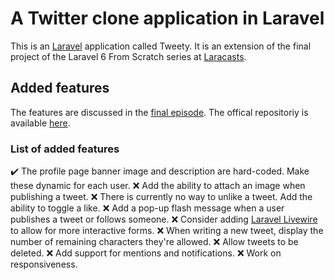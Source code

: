 # A Twitter clone application in Laravel

This is an [Laravel](https://laravel.com) application called Tweety. It is an extension of the final project of the Laravel 6 From Scratch series at [Laracasts](https://laracasts.com/series/laravel-6-from-scratch).

## Added features

The features are discussed in the [final episode](https://laracasts.com/series/laravel-6-from-scratch/episodes/68). The offical repositoriy is available [here](https://github.com/laracasts/Tweety).

### List of added features
:heavy_check_mark: The profile page banner image and description are hard-coded. Make these dynamic for each user.
:x: Add the ability to attach an image when publishing a tweet.
:x: There is currently no way to unlike a tweet. Add the ability to toggle a like.
:x: Add a pop-up flash message when a user publishes a tweet or follows someone.
:x: Consider adding [Laravel Livewire](https://laravel-livewire.com) to allow for more interactive forms.
:x: When writing a new tweet, display the number of remaining characters they're allowed.
:x: Allow tweets to be deleted.
:x: Add support for mentions and notifications.
:x: Work on responsiveness.
